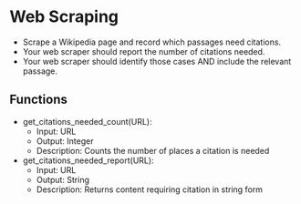 # Web Scraping

- Scrape a Wikipedia page and record which passages need citations.
- Your web scraper should report the number of citations needed.
- Your web scraper should identify those cases AND include the relevant passage.

## Functions

- get_citations_needed_count(URL):
  - Input: URL
  - Output: Integer
  - Description: Counts the number of places a citation is needed
- get_citations_needed_report(URL):
  - Input: URL
  - Output: String
  - Description: Returns content requiring citation in string form
